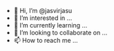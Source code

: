 - 👋 Hi, I’m @jasvirjasu
- 👀 I’m interested in ...
- 🌱 I’m currently learning ...
- 💞️ I’m looking to collaborate on ...
- 📫 How to reach me ...

<!---
jasvirjasu/jasvirjasu is a ✨ special ✨ repository because its `README.md` (this file) appears on your GitHub profile.
You can click the Preview link to take a look at your changes.
--->
